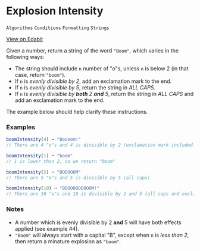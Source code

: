 # Explosion Intensity

`Algorithms` `Conditions` `Formatting` `Strings`

[View on Edabit](https://edabit.com/challenge/XnZAcvr4tCD9ppyrN)

Given a number, return a string of the word `"Boom"`, which varies in the following ways:

- The string should include `n` number of "o"s, unless `n` is below 2 (in that case, return `"boom"`).
- If `n` is _evenly divisible by 2_, add an exclamation mark to the end.
- If `n` is _evenly divisible by 5_, return the string in _ALL CAPS_.
- If `n` is _evenly divisible by **both** 2 **and** 5_, return the string in _ALL CAPS_ and add an exclamation mark to the end.

The example below should help clarify these instructions.

### Examples

```js
boomIntensity(4) ➞ "Boooom!"
// There are 4 "o"s and 4 is divisible by 2 (exclamation mark included)

boomIntensity(1) ➞ "boom"
// 1 is lower than 2, so we return "boom"

boomIntensity(5) ➞ "BOOOOOM"
// There are 5 "o"s and 5 is divisible by 5 (all caps)

boomIntensity(10) ➞ "BOOOOOOOOOOM!"
// There are 10 "o"s and 10 is divisible by 2 and 5 (all caps and exclamation mark included)
```

### Notes

- A number which is evenly divisible by 2 **and** 5 will have both effects applied (see example #4).
- `"Boom"` will always start with a capital "B", except when `n` is _less than 2_, then return a minature explosion as `"boom"`.
